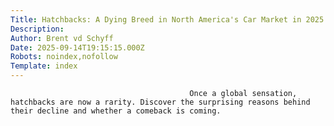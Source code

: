 ```yaml
---
Title: Hatchbacks: A Dying Breed in North America's Car Market in 2025
Description: 
Author: Brent vd Schyff
Date: 2025-09-14T19:15:15.000Z
Robots: noindex,nofollow
Template: index
---
```


                                            Once a global sensation, hatchbacks are now a rarity. Discover the surprising reasons behind their decline and whether a comeback is coming.
                                        